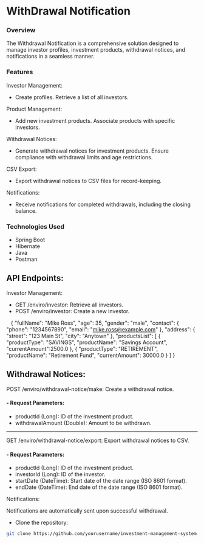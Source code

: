 # WithDrawal Notification

### Overview

The Withdrawal Notification is a comprehensive solution designed to manage investor profiles, investment products, withdrawal notices, and notifications in a seamless manner.

### Features
Investor Management:

* Create profiles.
Retrieve a list of all investors.

Product Management:

* Add new investment products.
Associate products with specific investors.

Withdrawal Notices:

* Generate withdrawal notices for investment products.
Ensure compliance with withdrawal limits and age restrictions.

CSV Export:

* Export withdrawal notices to CSV files for record-keeping.

Notifications:

* Receive notifications for completed withdrawals, including the closing balance.

### Technologies Used
* Spring Boot
* Hibernate
* Java
* Postman


## API Endpoints:

Investor Management:

- GET /enviro/investor: Retrieve all investors.
- POST /enviro/investor: Create a new investor.

&nbsp;&nbsp;&nbsp;{
  "fullName": "Mike Ross",
  "age": 35,
  "gender": "male",
  "contact": {
  "phone": "1234567890",
  "email": "mike.ross@example.com"
  },
  "address": {
  "street": "123 Main St",
  "city": "Anytown"
  },
  "productsList": [
  {
  "productType": "SAVINGS",
  "productName": "Savings Account",
  "currentAmount":2500.0
  },
  {
  "productType": "RETIREMENT",
  "productName": "Retirement Fund",
  "currentAmount": 30000.0
  }
  ]
  }

Withdrawal Notices:
--- 
POST /enviro/withdrawal-notice/make: Create a withdrawal notice.

#### - Request Parameters:
- productId (Long): ID of the investment product.
- withdrawalAmount (Double): Amount to be withdrawn.

---
GET /enviro/withdrawal-notice/export: Export withdrawal notices to CSV.

#### - Request Parameters:
- productId (Long): ID of the investment product.
- investorId (Long): ID of the investor.
- startDate (DateTime): Start date of the date range (ISO 8601 format).
- endDate (DateTime): End date of the date range (ISO 8601 format).


Notifications:

Notifications are automatically sent upon successful withdrawal.

- Clone the repository:

`````bash
git clone https://github.com/yourusername/investment-management-system.git

